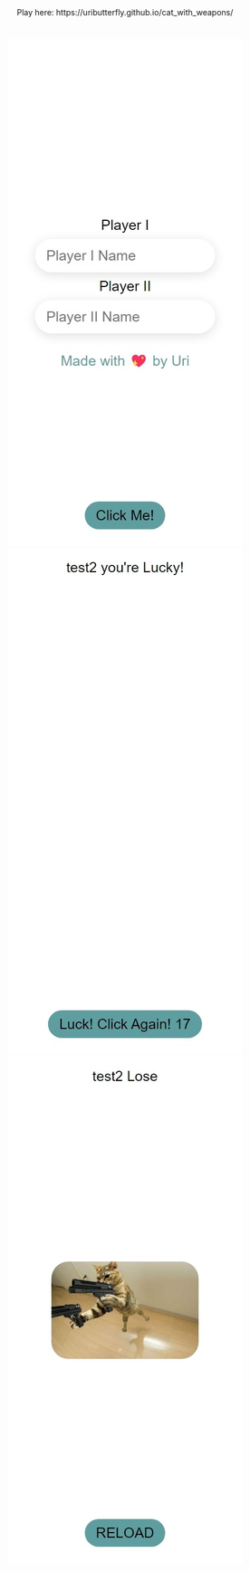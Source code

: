<div align="center">
  Play here: https://uributterfly.github.io/cat_with_weapons/
  
  # 

  <img src="IMG/cat_screenshot1.jpeg" />
  <img src="IMG/cat_screenshot2.jpeg" />
  <img src="IMG/cat_screenshot3.jpeg" />

<div>
